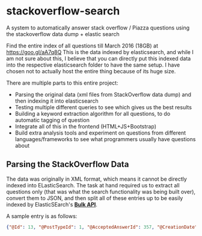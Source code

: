 # stackoverflow-search
A system to automatically answer stack overflow / Piazza questions using the stackoverflow data dump + elastic search

Find the entire index of all questions till March 2016 (18GB) at https://goo.gl/aA7q8Q
This is the data indexed by elasticsearch, and while I am not sure about this, I believe that you can directly put this indexed data into the respective elasticsearch folder to have the same setup. I have chosen not to actually host the entire thing because of its huge size.

There are multiple parts to this entire project:
- Parsing the original data (xml files from StackOverflow data dump) and then indexing it into elasticsearch
- Testing multiple different queries to see which gives us the best results
- Building a keyword extraction algorithm for all questions, to do automatic tagging of question
- Integrate all of this in the frontend (HTML+JS+Bootstrap)
- Build extra analysis tools and experiment on questions from different languages/frameworks to see what programmers usually have questions about


## Parsing the StackOverflow Data
The data was originally in XML format, which means it cannot be directly indexed into ELasticSearch. The task at hand required us to extract all questions only (that was what the search functionality was being built over), convert them to JSON, and then split all of these entries up to be easily indexed by ElasticSEarch's [__Bulk API__](https://www.elastic.co/guide/en/elasticsearch/reference/current/docs-bulk.html).

A sample entry is as follows:
```json
{"@Id": 13, "@PostTypeId": 1, "@AcceptedAnswerId": 357, "@CreationDate": "2008-08-01T00:42:38.903", "@Score": 384, "@ViewCount": 111349, "@Body": "<p>Is there a standard way for a Web Server to determine what time zone offset a user is in? </p>\n\n<p>Perhaps from a <code>HTTP</code> header? Or part of the user-agent string?</p>\n", "@OwnerUserId": 9, "@LastEditorUserId": 2518525, "@LastEditorDisplayName": "Rich B", "@LastEditDate": "2015-06-05T06:26:25.383", "@LastActivityDate": "2016-02-11T04:13:22.413", "@Title": "Determining a web user's time zone", "@Tags": "<html><browser><timezone><timezoneoffset>", "@AnswerCount": 23, "@CommentCount": 3, "@FavoriteCount": 116}
```

